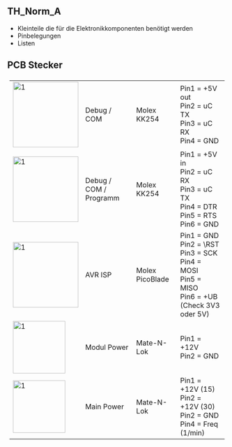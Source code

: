 ## TH_Norm_A
- Kleinteile die für die Elektronikkomponenten benötigt werden
- Pinbelegungen
- Listen

## PCB Stecker
<table style="padding:5px">
  <tr>
    <td> <img src="https://github.com/hofladerralf/TH_Norm_A/blob/main/Pics_Steckverbinder_PCB/1x4%20Molex%2022-27-2041%20(6410).jpg"  alt="1" width="150" ></td>
    <td> Debug / COM  </td>
    <td> Molex KK254  </td>
    <td> Pin1 = +5V out <br> Pin2 = uC TX <br> Pin3 = uC RX <br> Pin4 = GND </td>
  </tr>
  <tr>
    <td> <img src="https://github.com/hofladerralf/TH_Norm_A/blob/main/Pics_Steckverbinder_PCB/1x6%20Molex%2022-29-2021%20(6410).jpg"  alt="1" width="150" ></td>
    <td> Debug / COM / Programm  </td>
    <td> Molex KK254  </td>
    <td> Pin1 = +5V in <br> Pin2 = uC RX <br> Pin3 = uC TX <br> Pin4 = DTR <br> Pin5 = RTS <br> Pin6 = GND  </td>
  </tr>
  <tr>
    <td> <img src="https://github.com/hofladerralf/TH_Norm_A/blob/main/Pics_Steckverbinder_PCB/Molex_Picoblade_53398.jpg"  alt="1" width="150" ></td>
    <td> AVR ISP  </td>
    <td> Molex PicoBlade  </td>
    <td> Pin1 = GND <br> Pin2 = \RST <br> Pin3 = SCK <br> Pin4 = MOSI <br> Pin5 = MISO <br> Pin6 = +UB (Check 3V3 oder 5V)  </td>
  </tr>
  <tr>
    <td> <img src="https://github.com/hofladerralf/TH_Norm_A/blob/main/Pics_Steckverbinder_PCB/Mate-N-Lok_0350428.jpg"  alt="1" width="120" ></td>
    <td> Modul Power  </td>
    <td> Mate-N-Lok  </td>
    <td> Pin1 = +12V <br> Pin2 = GND </td>
  </tr>
  <tr>
    <td> <img src="https://github.com/hofladerralf/TH_Norm_A/blob/main/Pics_Steckverbinder_PCB/Mini-Mate_1-770874-1.jpg"  alt="1" width="120" ></td>
    <td> Main Power  </td>
    <td> Mate-N-Lok  </td>
    <td> Pin1 = +12V (15) <br> Pin2 = +12V (30) <br> Pin2 = GND <br> Pin4 = Freq (1/min) </td>
  </tr>
  
  
  
  
</table>
